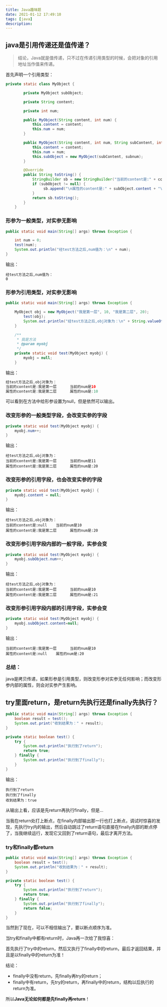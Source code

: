 ```yaml
---
title: Java趣味题
date: 2021-01-12 17:49:10
tags: [java]
description: 
---
```


## java是引用传递还是值传递？

>结论，Java就是值传递，只不过在传递引用类型的时候，会把对象的引用地址当作值来传递。

首先声明一个引用类型：

```java
private static class MyObject {

        private MyObject subObject;

        private String content;

        private int num;

        public MyObject(String content, int num) {
            this.content = content;
            this.num = num;
        }

        public MyObject(String content, int num, String subContent, int subnum) {
            this.content = content;
            this.num = num;
            this.subObject = new MyObject(subContent, subnum);
        }

        @Override
        public String toString() {
            StringBuilder sb = new StringBuilder("当前的content是:" + content + "\t当前的num是" + num);
            if (subObject != null) {
                 sb.append("\n属性的content是:" + subObject.content + "\t属性的num是:" + subObject.num);
            }
            return sb.toString();
        }
    }
```

### 形参为一般类型，对实参无影响

```java
public static void main(String[] args) throws Exception {

    int num = 0;
    test(num);
    System.out.println("经test方法之后,num值为：\n" + num);
}
```

输出：

```
经test方法之后,num值为：
0
```

### 形参为引用类型，对实参无影响

```java
public static void main(String[] args) throws Exception {

    MyObject obj = new MyObject("我是第一层", 10, "我是第二层", 20);
        test(obj);
        System.out.println("经test方法之后,obj对象为：\n" + String.valueOf(obj));
    }

    /**
     * 我是方法
     * @param myobj
     */
    private static void test(MyObject myobj) {
        myobj = null;
    }
```

输出：

```java
经test方法之后,obj对象为：
当前的content是:我是第一层      当前的num是10 
属性的content是:我是第二层      属性的num是:10
```

可以看到在方法中给形参设置为null，但是依然可以输出。

### 改变形参的一般类型字段，会改变实参的字段

```java
private static void test(MyObject myobj) {
    myobj.num++;
}
```

输出：

```
经test方法之后,obj对象为：
当前的content是:我是第一层      当前的num是11
属性的content是:我是第二层      属性的num是:20
```

### 改变形参的引用字段，也会改变实参的字段

```java
private static void test(MyObject myobj) {
    myobj.content = null;
}
```

输出：

```
经test方法之后,obj对象为：
当前的content是:null    当前的num是10
属性的content是:我是第二层      属性的num是:20
```

### 改变形参引用字段内部的一般字段，实参会变

```java
private static void test(MyObject myobj) {
    myobj.subObject.num++;
}
```

输出：

```
经test方法之后,obj对象为：
当前的content是:我是第一层      当前的num是10
属性的content是:我是第二层      属性的num是:21
```

### 改变形参引用字段内部的引用字段，实参会变

```java
private static void test(MyObject myobj) {
    myobj.subObject.content=null;
}
```

输出：

```
当前的content是:我是第一层      当前的num是10
属性的content是:null    属性的num是:20
```

### 总结：

java是拷贝传递，如果形参是引用类型，则改变形参对实参无任何影响；而改变形参内部的属性，则会对实参产生影响。

## try里面return，是return先执行还是finally先执行？

```java
public static void main(String[] args) throws Exception {
    boolean result = test();
    System.out.print("收到结果为：" + result);
}

private static boolean test() {
    try {
        System.out.println("执行到了return");
        return true;
    } finally {
        System.out.println("执行到了finally");
    }
}
```

输出：

```
执行到了return
执行到了finally
收到结果为：true
```

从输出上看，应该是先return再执行finally，但是...

当我在return处打上断点，在finally内部输出那一行也打上断点，调试时惊喜的发现，先执行try内的输出，然后自动跳过了return语句直接在finally内部的断点停了，当我继续运行，发现它又回到了return语句，最后才离开方法。

### try和finally都return

```java
public static void main(String[] args) throws Exception {
    boolean result = test();
    System.out.println("收到结果为：" + result);
}

private static boolean test() {
    try {
        System.out.println("执行到了return");
        return true;
    } finally {
        System.out.println("执行到了finally");
        return false;
    }
}
```

当然到了现在，可以不相信输出了，要以断点顺序为准。

当try和finally中都有return时，Java再一次给了我惊喜：

首先执行了try中的return，然后又执行了finally中的return，最后才返回结果，并且是以finally中的return为准！

结论：

- finally中没有return，先finally再try的return；
- finally中有return，先try的return，再finally中的return，结构以后执行的return为准。

所以**Java无论如何都是先finally再return**！